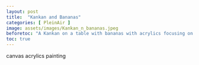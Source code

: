 ```yaml
---
layout: post
title:  "Kankan and Bananas"
categories: [ PleinAir ]
image: assets/images/Kankan_n_bananas.jpeg
beforetoc: "A Kankan on a table with bananas with acrylics focusing on light and shadow"
toc: true
---
```


canvas acrylics painting